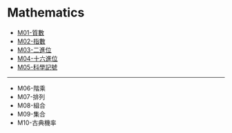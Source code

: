 # Mathematics

- [M01-質數](M01-質數)
- [M02-指數](M02-指數)
- [M03-二進位](M03-二進位)
- [M04-十六進位](M04-十六進位)
- [M05-科學記號](M05-科學記號)

---

- M06-階乘
- M07-排列
- M08-組合
- M09-集合
- M10-古典機率
